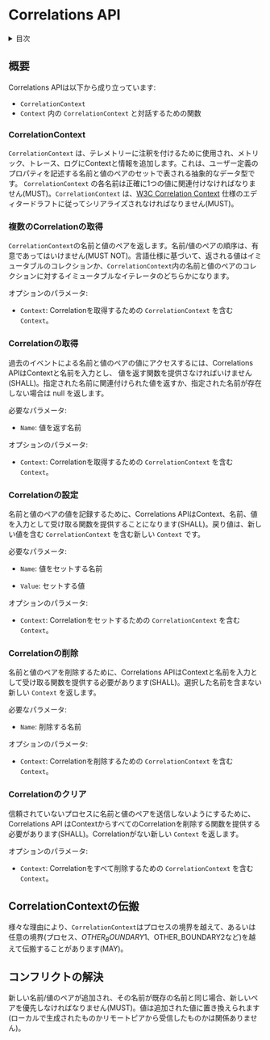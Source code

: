 <!--
# Correlations API
-->

# Correlations API

<!--
<details>
<summary>
Table of Contents
</summary>
-->

<details>
<summary>
目次
</summary>

<!--
- [Overview](#overview)
  - [CorrelationContext](#correlationcontext)
  - [Get correlations](#get-correlations)
  - [Get correlation](#get-correlation)
  - [Set correlation](#set-correlation)
  - [Remove correlation](#remove-correlation)
  - [Clear correlations](#clear-correlations)
- [CorrelationContext Propagation](#correlationcontext-propagation)
- [Conflict Resolution](#conflict-resolution)
-->

- [概要](#概要)
  - [CorrelationContext](#correlationcontext)
  - [複数のCorrelationの取得](#複数のCorrelationの取得)
  - [Correlationの取得](#Correlationの取得)
  - [Correlationの設定](#Correlationの設定)
  - [Correlationの削除](#Correlationの削除)
  - [Correlationのクリア](#Correlationのクリア)
- [CorrelationContextの伝搬](#CorrelationContextの伝搬)
- [コンフリクトの解決](#コンフリクトの解決)

</details>

<!--
## Overview
-->

## 概要

<!--
The Correlations API consists of:
-->

Correlations APIは以下から成り立っています:

<!--
- the `CorrelationContext`
- functions to interact with the `CorrelationContext` in a `Context`
-->

- `CorrelationContext`
- `Context` 内の `CorrelationContext` と対話するための関数

<!--
### CorrelationContext
-->

### CorrelationContext

<!--
`CorrelationContext` is used to annotate telemetry, adding context and information to metrics, traces, and logs.
It is an abstract data type represented by a set of name/value pairs describing user-defined properties.
Each name in `CorrelationContext` MUST be associated with exactly one value.
`CorrelationContext` MUST be serialized according to the editor's draft of the [W3C Correlation Context](https://w3c.github.io/correlation-context/)
specification.
-->

`CorrelationContext` は、テレメトリーに注釈を付けるために使用され、メトリック、トレース、ログにContextと情報を追加します。これは、ユーザー定義のプロパティを記述する名前と値のペアのセットで表される抽象的なデータ型です。 `CorrelationContext` の各名前は正確に1つの値に関連付けなければなりません(MUST)。`CorrelationContext` は、[W3C Correlation Context](https://w3c.github.io/correlation-context/) 仕様のエディタードラフトに従ってシリアライズされなければなりません(MUST)。

<!--
### Get correlations
-->

### 複数のCorrelationの取得

<!--
Returns the name/value pairs in the `CorrelationContext`. The order of name/value pairs MUST NOT be
significant. Based on the language specification, the returned value can be
either an immutable collection or an immutable iterator to the collection of
name/value pairs in the `CorrelationContext`.
-->

`CorrelationContext`の名前と値のペアを返します。名前/値のペアの順序は、有意であってはいけません(MUST NOT)。言語仕様に基づいて、返される値はイミュータブルのコレクションか、`CorrelationContext`内の名前と値のペアのコレクションに対するイミュータブルなイテレータのどちらかになります。

<!--
OPTIONAL parameters:
-->

オプションのパラメータ:

<!--
`Context` the context containing the `CorrelationContext` from which to get the correlations.
-->

- `Context`: Correlationを取得するための `CorrelationContext` を含む `Context`。

<!--
### Get correlation
-->

### Correlationの取得

<!--
To access the value for a name/value pair by a prior event, the Correlations API
SHALL provide a function that takes a context and a name as input, and returns a
value. Returns the value associated with the given name, or null
if the given name is not present.
-->

過去のイベントによる名前と値のペアの値にアクセスするには、Correlations APIはContextと名前を入力とし、 値を返す関数を提供さなければいけません(SHALL)。指定された名前に関連付けられた値を返すか、指定された名前が存在しない場合は null を返します。

<!--
REQUIRED parameters:
-->

必要なパラメータ:

<!--
`Name` the name to return the value for.
-->

- `Name`: 値を返す名前

<!--
OPTIONAL parameters:
-->

オプションのパラメータ:

<!--
`Context` the context containing the `CorrelationContext` from which to get the correlation.
-->

- `Context`: Correlationを取得するための `CorrelationContext` を含む `Context`。

<!--
### Set correlation
-->

### Correlationの設定

<!--
To record the value for a name/value pair, the Correlations API SHALL provide a function which
takes a context, a name, and a value as input. Returns a new `Context` which
contains a `CorrelationContext` with the new value.
-->

名前と値のペアの値を記録するために、Correlations APIはContext、名前、値を入力として受け取る関数を提供することになります(SHALL)。戻り値は、新しい値を含む `CorrelationContext` を含む新しい `Context` です。

<!--
REQUIRED parameters:
-->

必要なパラメータ:

<!--
`Name` the name for which to set the value.
-->

- `Name`: 値をセットする名前
<!--
`Value` the value to set.
-->

- `Value`: セットする値

<!--
OPTIONAL parameters:
-->

オプションのパラメータ:

<!--
`Context` the context containing the `CorrelationContext` in which to set the correlation.
-->

- `Context`: Correlationをセットするための `CorrelationContext` を含む `Context`。

<!--
### Remove correlation
-->

### Correlationの削除

<!--
To delete a name/value pair, the Correlations API SHALL provide a function which takes a context
and a name as input. Returns a new `Context` which no longer contains the selected name.
-->

名前と値のペアを削除するために、Correlations APIはContextと名前を入力として受け取る関数を提供する必要があります(SHALL)。選択した名前を含まない新しい `Context` を返します。

<!--
REQUIRED parameters:
-->

必要なパラメータ:

<!--
`Name` the name to remove.
-->

- `Name`: 削除する名前

<!--
OPTIONAL parameters:
-->

オプションのパラメータ:

<!--
`Context` the context containing the `CorrelationContext` from which to remove the correlation.
-->

- `Context`: Correlationを削除するための `CorrelationContext` を含む `Context`。

<!--
### Clear correlations
-->

### Correlationのクリア

<!--
To avoid sending any name/value pairs to an untrusted process, the Correlations API SHALL provide
a function to remove all Correlations from a context. Returns a new `Context`
with no correlations.
-->

信頼されていないプロセスに名前と値のペアを送信しないようにするために、Correlations API はContextからすべてのCorrelationを削除する関数を提供する必要があります(SHALL)。Correlationがない新しい `Context` を返します。

<!--
OPTIONAL parameters:
-->

オプションのパラメータ:

<!--
`Context` the context containing the `CorrelationContext` from which to remove all correlations.
-->

- `Context`: Correlationをすべて削除するための `CorrelationContext` を含む `Context`。

<!--
## CorrelationContext Propagation
-->

## CorrelationContextの伝搬

<!--
`CorrelationContext` MAY be propagated across process boundaries or across any arbitrary boundaries
(process, $OTHER_BOUNDARY1, $OTHER_BOUNDARY2, etc) for various reasons.
-->

様々な理由により、`CorrelationContext`はプロセスの境界を越えて、あるいは任意の境界(プロセス、$OTHER_BOUNDARY1、$OTHER_BOUNDARY2など)を越えて伝搬することがあります(MAY)。

<!--
## Conflict Resolution
-->

## コンフリクトの解決

<!--
If a new name/value pair is added and its name is the same as an existing name, than the new pair MUST take precedence. The value
is replaced with the added value (regardless if it is locally generated or received from a remote peer).
-->

新しい名前/値のペアが追加され、その名前が既存の名前と同じ場合、新しいペアを優先しなければなりません(MUST)。値は追加された値に置き換えられます(ローカルで生成されたものかリモートピアから受信したものかは関係ありません)。
